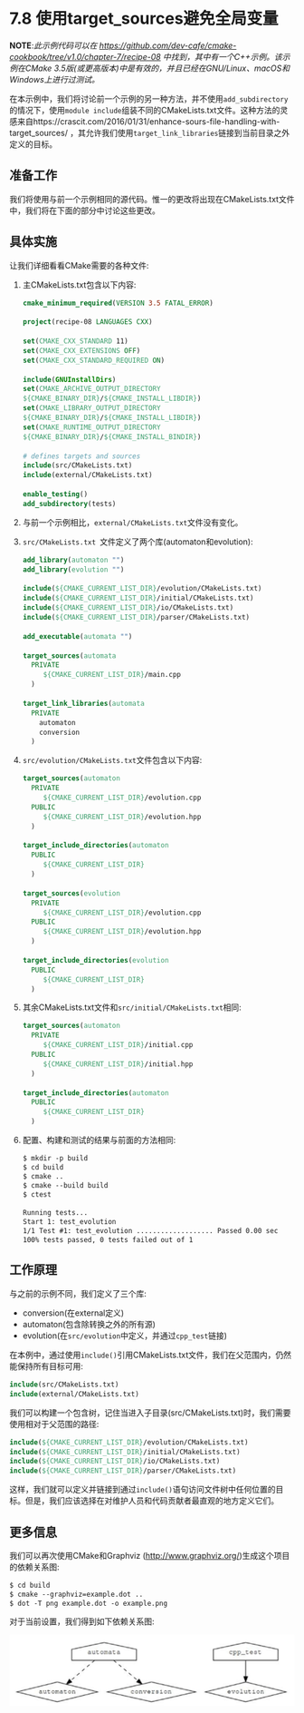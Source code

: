# 7.8 使用target_sources避免全局变量

**NOTE**:*此示例代码可以在 https://github.com/dev-cafe/cmake-cookbook/tree/v1.0/chapter-7/recipe-08 中找到，其中有一个C++示例。该示例在CMake 3.5版(或更高版本)中是有效的，并且已经在GNU/Linux、macOS和Windows上进行过测试。*

在本示例中，我们将讨论前一个示例的另一种方法，并不使用`add_subdirectory`的情况下，使用`module include`组装不同的CMakeLists.txt文件。这种方法的灵感来自https://crascit.com/2016/01/31/enhance-sours-file-handling-with-target_sources/ ，其允许我们使用`target_link_libraries`链接到当前目录之外定义的目标。

## 准备工作

我们将使用与前一个示例相同的源代码。惟一的更改将出现在CMakeLists.txt文件中，我们将在下面的部分中讨论这些更改。

## 具体实施

让我们详细看看CMake需要的各种文件:

1. 主CMakeLists.txt包含以下内容:

   ```cmake
   cmake_minimum_required(VERSION 3.5 FATAL_ERROR)
   
   project(recipe-08 LANGUAGES CXX)
   
   set(CMAKE_CXX_STANDARD 11)
   set(CMAKE_CXX_EXTENSIONS OFF)
   set(CMAKE_CXX_STANDARD_REQUIRED ON)
   
   include(GNUInstallDirs)
   set(CMAKE_ARCHIVE_OUTPUT_DIRECTORY
   ${CMAKE_BINARY_DIR}/${CMAKE_INSTALL_LIBDIR})
   set(CMAKE_LIBRARY_OUTPUT_DIRECTORY
   ${CMAKE_BINARY_DIR}/${CMAKE_INSTALL_LIBDIR})
   set(CMAKE_RUNTIME_OUTPUT_DIRECTORY
   ${CMAKE_BINARY_DIR}/${CMAKE_INSTALL_BINDIR})
   
   # defines targets and sources
   include(src/CMakeLists.txt)
   include(external/CMakeLists.txt)
   
   enable_testing()
   add_subdirectory(tests)
   ```

2. 与前一个示例相比，`external/CMakeLists.txt`文件没有变化。

3. `src/CMakeLists.txt `文件定义了两个库(automaton和evolution):

   ```cmake
   add_library(automaton "")
   add_library(evolution "")
   
   include(${CMAKE_CURRENT_LIST_DIR}/evolution/CMakeLists.txt)
   include(${CMAKE_CURRENT_LIST_DIR}/initial/CMakeLists.txt)
   include(${CMAKE_CURRENT_LIST_DIR}/io/CMakeLists.txt)
   include(${CMAKE_CURRENT_LIST_DIR}/parser/CMakeLists.txt)
   
   add_executable(automata "")
   
   target_sources(automata
     PRIVATE
     	${CMAKE_CURRENT_LIST_DIR}/main.cpp
     )
   
   target_link_libraries(automata
     PRIVATE
       automaton
       conversion
     )
   ```

4. `src/evolution/CMakeLists.txt`文件包含以下内容:

   ```cmake
   target_sources(automaton
     PRIVATE
     	${CMAKE_CURRENT_LIST_DIR}/evolution.cpp
     PUBLIC
     	${CMAKE_CURRENT_LIST_DIR}/evolution.hpp
     )
     
   target_include_directories(automaton
     PUBLIC
     	${CMAKE_CURRENT_LIST_DIR}
     )
     
   target_sources(evolution
     PRIVATE
     	${CMAKE_CURRENT_LIST_DIR}/evolution.cpp
     PUBLIC
     	${CMAKE_CURRENT_LIST_DIR}/evolution.hpp
     )
     
   target_include_directories(evolution
     PUBLIC
     	${CMAKE_CURRENT_LIST_DIR}
     )
   ```

5. 其余CMakeLists.txt文件和`src/initial/CMakeLists.txt`相同:

   ```cmake
   target_sources(automaton
     PRIVATE
     	${CMAKE_CURRENT_LIST_DIR}/initial.cpp
     PUBLIC
     	${CMAKE_CURRENT_LIST_DIR}/initial.hpp
     )
   
   target_include_directories(automaton
     PUBLIC
     	${CMAKE_CURRENT_LIST_DIR}
     )
   ```

6. 配置、构建和测试的结果与前面的方法相同:

   ```shell
   $ mkdir -p build
   $ cd build
   $ cmake ..
   $ cmake --build build
   $ ctest
   
   Running tests...
   Start 1: test_evolution
   1/1 Test #1: test_evolution ................... Passed 0.00 sec
   100% tests passed, 0 tests failed out of 1
   ```

## 工作原理

与之前的示例不同，我们定义了三个库:

* conversion(在external定义)
* automaton(包含除转换之外的所有源)
* evolution(在`src/evolution`中定义，并通过`cpp_test`链接)

在本例中，通过使用`include()`引用CMakeLists.txt文件，我们在父范围内，仍然能保持所有目标可用:

```cmake
include(src/CMakeLists.txt)
include(external/CMakeLists.txt)
```

我们可以构建一个包含树，记住当进入子目录(src/CMakeLists.txt)时，我们需要使用相对于父范围的路径:

```cmake
include(${CMAKE_CURRENT_LIST_DIR}/evolution/CMakeLists.txt)
include(${CMAKE_CURRENT_LIST_DIR}/initial/CMakeLists.txt)
include(${CMAKE_CURRENT_LIST_DIR}/io/CMakeLists.txt)
include(${CMAKE_CURRENT_LIST_DIR}/parser/CMakeLists.txt)
```

这样，我们就可以定义并链接到通过`include()`语句访问文件树中任何位置的目标。但是，我们应该选择在对维护人员和代码贡献者最直观的地方定义它们。

## 更多信息

我们可以再次使用CMake和Graphviz (http://www.graphviz.org/)生成这个项目的依赖关系图:

```shell
$ cd build
$ cmake --graphviz=example.dot ..
$ dot -T png example.dot -o example.png
```

对于当前设置，我们得到如下依赖关系图:

![](../../images/chapter7/7-8-1.png)